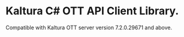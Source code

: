# Kaltura C# OTT API Client Library.
Compatible with Kaltura OTT server version 7.2.0.29671 and above.
